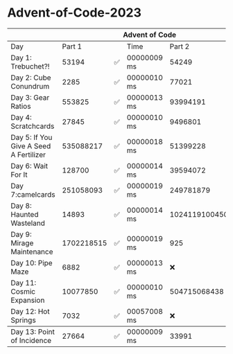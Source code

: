 ﻿# Advent-of-Code-2023

<table class="tg">
<thead>
  <tr>
    <th colspan="7">Advent of Code</th>
  </tr>
</thead>
<tbody>
  <tr>
    <td >Day</td>
    <td colspan="2">Part 1</td>
    <td>Time</td>
    <td colspan="2">Part 2</td>
    <td>Time</td>
  </tr>
  <tr>
    <td>Day 1: Trebuchet?!</td>
    <td>53194</td>
    <td>✅</td>
    <td>00000009 ms</td>
    <td>54249</td>
    <td>✅</td>
    <td>00000236 ms</td>
  </tr>
  <tr>
    <td>Day 2: Cube Conundrum</td>
    <td>2285</td>
    <td>✅</td>
    <td>00000010 ms</td>
    <td>77021</td>
    <td>✅</td>
    <td>00000058 ms</td>
  </tr>
  <tr>
    <td>Day 3: Gear Ratios</td>
    <td>553825</td>
    <td>✅</td>
    <td>00000013 ms</td>
    <td>93994191</td>
    <td>✅</td>
    <td>00000017 ms</td>
  </tr>
  <tr>
    <td>Day 4: Scratchcards</td>
    <td>27845</td>
    <td>✅</td>
    <td>00000010 ms</td>
    <td>9496801</td>
    <td>✅</td>
    <td>00000070 ms</td>
  </tr>
  <tr>
    <td>Day 5: If You Give A Seed A Fertilizer</td>
    <td>535088217</td>
    <td>✅</td>
    <td>00000018 ms</td>
    <td>51399228</td>
    <td>✅</td>
    <td>00002100 s</td>
  </tr>
  <tr>
    <td>Day 6: Wait For It</td>
    <td>128700</td>
    <td>✅</td>
    <td>00000014 ms</td>
    <td>39594072</td>
    <td>✅</td>
    <td>00000013 ms</td>
  </tr>
  <tr>
    <td>Day 7:camelcards</td>
    <td>251058093</td>
    <td>✅</td>
    <td>00000019 ms</td>
    <td>249781879</td>
    <td>✅</td>
    <td>00000025 ms</td>
  </tr>
  <tr>
    <td>Day 8: Haunted Wasteland</td>
    <td>14893</td>
    <td>✅</td>
    <td>00000014 ms</td>
    <td>10241191004509</td>
    <td>✅</td>
    <td>00000017 ms</td>
  </tr>
  <tr>
    <td>Day 9: Mirage Maintenance</td>
    <td>1702218515</td>
    <td>✅</td>
    <td>00000019 ms</td>
    <td>925</td>
    <td>✅</td>
    <td>00000012 ms</td>
  </tr>
  <tr>
    <td>Day 10: Pipe Maze</td>
    <td>6882</td>
    <td>✅</td>
    <td>00000013 ms</td>
    <td colspan="3">❌</td>
  </tr>
<tr>
    <td>Day 11: Cosmic Expansion</td>
    <td>10077850</td>
    <td>✅</td>
    <td>00000010 ms</td>
    <td>504715068438</td>
    <td>✅</td>
    <td>00000011 ms</td>
  </tr>
  <tr>
    <td>Day 12: Hot Springs</td>
    <td>7032</td>
    <td>✅</td>
    <td>00057008 ms</td>
    <td colspan="3">❌</td>
  </tr>
</tbody>
<td>Day 13: Point of Incidence</td>
    <td>27664</td>
    <td>✅</td>
    <td>00000009 ms</td>
    <td>33991</td>
    <td>✅</td>
    <td>0000008 ms</td>
</table>

